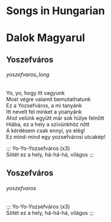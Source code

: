 # Songs in Hungarian                                                                                                                                                                                    
# Dalok Magyarul                                                                                                                                                                                                                          
                                                                                                                                                                                    
## Yoszefváros  
###### yoszefvaros_long  
  
Yo, yo, hogy itt vagyunk  
Most végre valamit bemutathatunk  
Ez a Yozsefváros, a mi tanyánk  
Itt nevelt fel minket a yoanyánk  
Ahol velünk együtt már sok hülye felnőtt  
Hiába, ez a hely a szívünkhöz nőtt  
A kérdésem csak ennyi, yo elég!  
Ez mind-mind egy yozsefvárosi utcakép!  
  
:;: Yo-Yo-Yozsefváros (x3)  
Sötét ez a hely, há-há-há, világos :;:  
  
## Yoszefváros  
###### yoszefvaros  
  
:;: Yo-Yo-Yozsefváros (x3)  
Sötét ez a hely, há-há-há, világos :;:  
  
